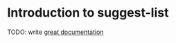 # Introduction to suggest-list

TODO: write [great documentation](http://jacobian.org/writing/what-to-write/)
